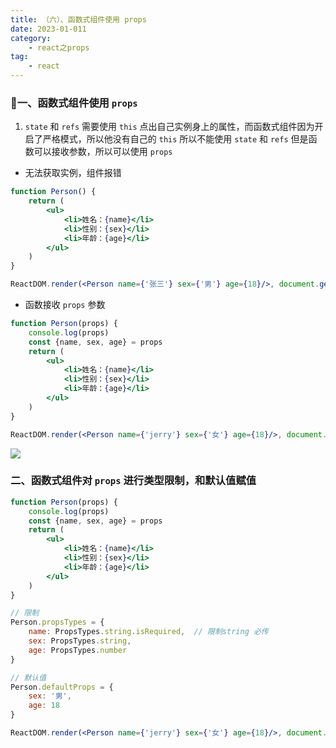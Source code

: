 ```yaml
---
title: （六）、函数式组件使用 props
date: 2023-01-011
category:
    - react之props
tag: 
    - react
---
```


### 🐷一、函数式组件使用 `props`
1. `state` 和 `refs` 需要使用 `this` 点出自己实例身上的属性，而函数式组件因为开启了严格模式，所以他没有自己的 `this` 所以不能使用 `state` 和 `refs` 但是函数可以接收参数，所以可以使用 `props`

- 无法获取实例，组件报错
```jsx
function Person() {
    return (
        <ul>
            <li>姓名：{name}</li>
            <li>性别：{sex}</li>
            <li>年龄：{age}</li>
        </ul>
    )
}

ReactDOM.render(<Person name={'张三'} sex={'男'} age={18}/>, document.getElmentById('test'))
```
- 函数接收 `props` 参数
```jsx
function Person(props) {
    console.log(props)
    const {name, sex, age} = props
    return (
        <ul>
            <li>姓名：{name}</li>
            <li>性别：{sex}</li>
            <li>年龄：{age}</li>
        </ul>
    )
}

ReactDOM.render(<Person name={'jerry'} sex={'女'} age={18}/>, document.getElmentById('test'))
```

![](https://image.zswei.xyz/img/202301112235357.png)


### 二、函数式组件对 `props` 进行类型限制，和默认值赋值
```jsx
function Person(props) {
    console.log(props)
    const {name, sex, age} = props
    return (
        <ul>
            <li>姓名：{name}</li>
            <li>性别：{sex}</li>
            <li>年龄：{age}</li>
        </ul>
    )
}

// 限制
Person.propsTypes = {
    name: PropsTypes.string.isRequired,  // 限制string 必传
    sex: PropsTypes.string,
    age: PropsTypes.number
}

// 默认值
Person.defaultProps = {
    sex: '男',
    age: 18
}

ReactDOM.render(<Person name={'jerry'} sex={'女'} age={18}/>, document.getElmentById('test'))
```